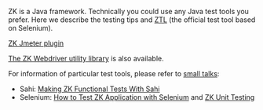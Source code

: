 ZK is a Java framework. Technically you could use any Java test tools
you prefer. Here we describe the testing tips and
[ZTL]({{site.baseurl}}/zk_dev_ref/testing/ztl) (the official
test tool based on Selenium).

[ZK Jmeter plugin](https://blog.zkoss.org/2013/08/06/zk-jmeter-plugin/)

[The ZK Webdriver utility
library](https://github.com/zkoss/zk-webdriver) is also available.

For information of particular test tools, please refer to [small
talks](https://www.zkoss.org/wiki/Small_Talks):

- Sahi: [Making ZK Functional Tests With
  Sahi](https://www.zkoss.org/wiki/Small_Talks/2010/January/Making_ZK_Functional_Tests_With_Sahi)
- Selenium: [How to Test ZK Application with
  Selenium](https://www.zkoss.org/wiki/Small_Talks/2009/February/How_to_Test_ZK_Application_with_Selenium)
  and [ZK Unit
  Testing](https://www.zkoss.org/wiki/Small_Talks/2008/November/ZK_Unit_Testing)

